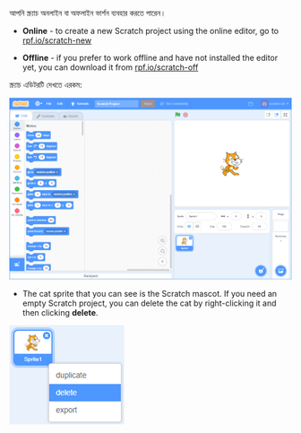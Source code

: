 আপনি স্ক্র্যাচ অনলাইন বা অফলাইন ভার্শন ব্যবহার করতে পারেন।

+ **Online** - to create a new Scratch project using the online editor, go to <a href="http://rpf.io/scratch-new" target="_blank">rpf.io/scratch-new</a>

+ **Offline** - if you prefer to work offline and have not installed the editor yet, you can download it from <a href="http://rpf.io/scratch-off" target="_blank">rpf.io/scratch-off</a>

স্ক্র্যাচ এডিটরটি দেখতে এরকম:

![screenshot](images/scratch-editor.png)

+ The cat sprite that you can see is the Scratch mascot. If you need an empty Scratch project, you can delete the cat by right-clicking it and then clicking **delete**.

![screenshot](images/delete.png)